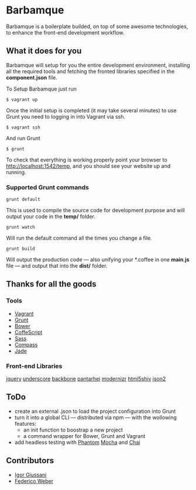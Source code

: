 # Barbamque
Barbamque is a boilerplate builded, on top of some awesome technologies, to enhance the front-end development workflow.

## What it does for you
Barbamque will setup for you the entire development environment, installing all the required tools and fetching the fronted libraries specified in the **component.json** file.

To Setup Barbamque just run

	$ vagrant up

Once the initial setup is completed (it may take several minutes) to use Grunt you need to logging in into Vagrant via ssh.

	$ vagrant ssh

And run Grunt

	$ grunt

To check that everything is working properly point your browser to [http://localhost:1542/temp](http://localhost:1542/temp/), and you should see your website up and running.

### Supported Grunt commands

	grunt default

This is used to compile the source code for development purpose and will output your code in the **temp/** folder.

	grunt watch

Will run the default command all the times you change a file.

	grunt build

Will output the production code — also unifying your *.coffee in one **main.js** file — and output that into the **dist/** folder.

## Thanks for all the goods

### Tools
- [Vagrant](http://www.vagrantup.com/)
- [Grunt](http://gruntjs.com/)
- [Bower](http://twitter.github.io/bower/)
- [CoffeScript](http://coffeescript.org/)
- [Sass](sass-lang.com)
- [Compass](http://compass-style.org/)
- [Jade](http://jade-lang.com/)

### Front-end Libraries
[jquery](http://jquery.com/)
[underscore](http://underscorejs.org/)
[backbone](backbonejs.org)
[pantarhei](https://github.com/federicoweber/pantarhei)
[modernizr](http://modernizr.com/)
[html5shiv](https://github.com/aFarkas/html5shiv)
[json2](https://github.com/douglascrockford/JSON-js)

## ToDo
- create an external .json to load the project configuration into Grunt
- turn it into a global CLI — distributed via npm — with the wollowing features:
	- an init function to boostrap a new project
	- a command wrapper for Bower, Grunt and Vagrant
- add headless testing with [Phantom](http://phantomjs.org/) [Mocha](http://visionmedia.github.io/mocha/) and [Chai](http://chaijs.com/)

## Contributors

- [Igor Giussani](https://github.com/gius80)
- [Federico Weber](http://federicoweber.com)